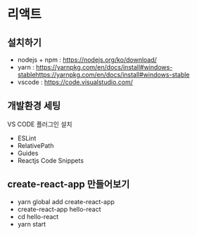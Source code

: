 # 리액트 

## 설치하기

- nodejs + npm : https://nodejs.org/ko/download/ <br>
- yarn : https://yarnpkg.com/en/docs/install#windows-stablehttps://yarnpkg.com/en/docs/install#windows-stable <br>
- vscode : https://code.visualstudio.com/ <br>


## 개발환경 세팅

VS CODE 플러그인 설치
- ESLint
- RelativePath
- Guides
- Reactjs Code Snippets

## create-react-app 만들어보기

- yarn global add create-react-app
- create-react-app hello-react
- cd hello-react
- yarn start
